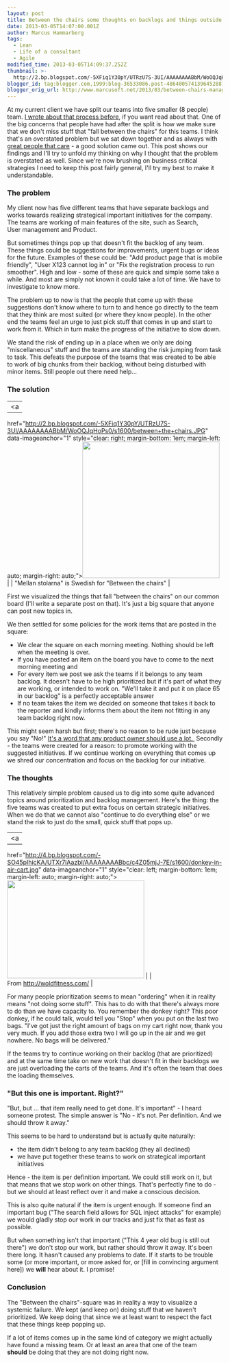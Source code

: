 ```yaml
---
layout: post
title: Between the chairs some thoughts on backlogs and things outside them
date: 2013-03-05T14:07:00.001Z
author: Marcus Hammarberg
tags:
  - Lean
  - Life of a consultant
  - Agile
modified_time: 2013-03-05T14:09:37.252Z
thumbnail: >-
  http://2.bp.blogspot.com/-5XFiq1Y30pY/UTRzU7S-3UI/AAAAAAAABbM/WoOQJqHoPs0/s72-c/between+the+chairs.JPG
blogger_id: tag:blogger.com,1999:blog-36533086.post-4864005741396452887
blogger_orig_url: http://www.marcusoft.net/2013/03/between-chairs-management-and-thoughts.html
---
```





At my current client we have split our teams into five smaller (8
people) team. [I wrote about that process
before](http://www.marcusoft.net/2013/01/team-marketplace-how-we-splitted-big-40.html),
if you want read about that.
One of the big concerns that people have had after the split is how we
make sure that we don't miss stuff that "fall between the chairs" for
this teams. I think that's an overstated problem but we sat down
together and as always with [great people that
care](http://gojko.net/2013/02/13/the-february-revolution/) - a good
solution came out.
This post shows our findings and I'll try to unfold my thinking on why I
thought that the problem is overstated as well.
Since we're now brushing on business critical strategies I need to keep
this post fairly general, I'll try my best to make it understandable.

### The problem

My client now has five different teams that have separate backlogs and
works towards realizing strategical important initiatives for the
company. The teams are working of main features of the site, such as
Search, User management and Product.

But sometimes things pop up that doesn't fit the backlog of any team.
These things could be suggestions for improvements, urgent bugs or ideas
for the future. Examples of these could be: "Add product page that is
mobile friendly", "User X123 cannot log in" or "Fix the registration
process to run smoother". High and low - some of these are quick and
simple some take a while. And most are simply not known it could take a
lot of time. We have to investigate to know more.

The problem up to now is that the people that come up with these
suggestions don't know where to turn to and hence go directly to the
team that they think are most suited (or where they know people). In the
other end the teams feel an urge to just pick stuff that comes in up and
start to work from it. Which in turn make the progress of the initiative
to slow down.

We stand the risk of ending up in a place when we only are doing
"miscellaneous" stuff and the teams are standing the risk jumping from
task to task. This defeats the purpose of the teams that was created to
be able to work of big chunks from their backlog, without
being disturbed with minor items. Still people out there need help...

### The solution

|                                                                                                               |
|:-------------------------------------------------------------------------------------------------------------:|
|                                                       <a
  href="http://2.bp.blogspot.com/-5XFiq1Y30pY/UTRzU7S-3UI/AAAAAAAABbM/WoOQJqHoPs0/s1600/between+the+chairs.JPG"
                                              data-imageanchor="1"
              style="clear: right; margin-bottom: 1em; margin-left: auto; margin-right: auto;"><img
   src="http://2.bp.blogspot.com/-5XFiq1Y30pY/UTRzU7S-3UI/AAAAAAAABbM/WoOQJqHoPs0/s320/between+the+chairs.JPG"
                                data-border="0" width="320" height="318" /></a>                                 |
|                             "Mellan stolarna" is Swedish for "Between the chairs"                             |

First we visualized the things that fall "between the chairs" on our
common board (I'll write a separate post on that). It's just a big
square that anyone can post new topics in.

We then settled for some policies for the work items that are posted in
the square:

- We clear the square on each morning meeting. Nothing should be left
    when the meeting is over.
- If you have posted an item on the board you have to come to the next
    morning meeting and
- For every item we post we ask the teams if it belongs to any team
    backlog. It doesn't have to be high prioritized but if it's part of
    what they are working, or intended to work on. "We'll take it and
    put it on place 65 in our backlog" is a perfectly acceptable answer
- If no team takes the item we decided on someone that takes it back
    to the reporter and kindly informs them about the item not fitting
    in any team backlog right now.

This might seem harsh but first; there's no reason to be rude just
because you say "No!" [It's a word that any product owner should use a
lot. ](http://www.youtube.com/watch?v=502ILHjX9EE) Secondly - the teams
were created for a reason: to promote working with the
suggested initiatives. If we continue working on everything that comes
up we shred our concentration and focus on the backlog for
our initiative.

### The thoughts

This relatively simple problem caused us to dig into some quite advanced
topics around prioritization and backlog management. Here's the thing:
the five teams was created to put extra focus on certain strategic
initiatives. When we do that we cannot also "continue to do everything
else" or we stand the risk to just do the small, quick stuff that pops
up.

|                                                                                                               |
|:-------------------------------------------------------------------------------------------------------------:|
|                                                       <a
  href="http://4.bp.blogspot.com/-SO45pIhicKA/UTXr7lAazbI/AAAAAAAABbc/c4Z05mjJ-7E/s1600/donkey-in-air-cart.jpg"
                                              data-imageanchor="1"
              style="clear: left; margin-bottom: 1em; margin-left: auto; margin-right: auto;"><img
   src="http://4.bp.blogspot.com/-SO45pIhicKA/UTXr7lAazbI/AAAAAAAABbc/c4Z05mjJ-7E/s320/donkey-in-air-cart.jpg"
                                data-border="0" width="320" height="228" /></a>                                 |
|                                         From <http://woldfitness.com/>                                          |

For many people prioritization seems to mean "ordering" when it in
reality means "not doing some stuff". This has to do with that there's
always more to do than we have capacity to. You remember the donkey
right? This poor donkey, if he could talk, would tell you "Stop" when
you put on the last two bags. "I've got just the right amount of bags on
my cart right now, thank you very much. If you add those extra two I
will go up in the air and we get nowhere. No bags will be delivered."

If the teams try to continue working on their backlog (that are
prioritized) and at the same time take on new work that doesn't fit in
their backlogs we are just overloading the carts of the teams. And it's
often the team that does the loading themselves.

### "But this one is important. Right?"

"But, but ... that item really need to get done. It's important" - I
heard someone protest. The simple answer is "No - it's not. Per
definition. And we should throw it away."

This seems to be hard to understand but is actually quite naturally:

- the item didn't belong to any team backlog (they all declined)
- we have put together these teams to work on strategical important
    initiatives

Hence - the item is per definition important. We could still work on it,
but that means that we stop work on other things. That's perfectly fine
to do - but we should at least reflect over it and make a
conscious decision.

This is also quite natural if the item is urgent enough. If someone find
an important bug ("The search field allows for SQL inject attacks" for
example) we would gladly stop our work in our tracks and just fix that
as fast as possible.

But when something isn't that important ("This 4 year old bug is still
out there") we don't stop our work, but rather should throw it away.
It's been there long. It hasn't caused any problems to date. If it
starts to be trouble some (or more important, or more asked for, or
\[fill in convincing argument here\]) we **will** hear about it. I
promise!

### Conclusion

The "Between the chairs"-square was in reality a way to visualize a
systemic failure. We kept (and keep on) doing stuff that we haven't
prioritized. We keep doing that since we at least want to respect the
fact that these things keep popping up.

If a lot of items comes up in the same kind of category we might
actually have found a missing team. Or at least an area that one of the
team **should** be doing that they are not doing right now.
